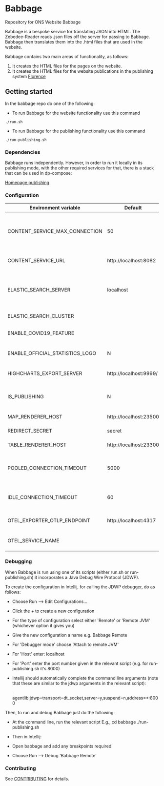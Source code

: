 # Babbage

Repository for ONS Website Babbage

Babbage is a bespoke service for translating JSON into HTML. The Zebedee-Reader reads .json files off the server for passing to Babbage. Babbage then translates them into the .html files that are used in the website.

Babbage contains two main areas of functionality, as follows:

1. It creates the HTML files for the pages on the website.
2. It creates the HTML files for the website publications in the publishing system [Florence](https://github.com/ONSdigital/florence)

## Getting started

In the babbage repo do one of the following:

* To run Babbage for the website functionality use this command

```shell script
./run.sh
```

* To run Babbage for the publishing functionality use this command

```shell script
./run-publishing.sh
```

### Dependencies

Babbage runs independently. However, in order to run it locally in its publishing mode, with the other required services for that, there is a stack that can be used in dp-compose:

[Homepage publishing](https://github.com/ONSdigital/dp-compose/tree/main/v2/stacks#homepage-publishing)

### Configuration

| Environment variable             | Default                | Description                                                                                                       |
|----------------------------------|------------------------|-------------------------------------------------------------------------------------------------------------------|
| CONTENT_SERVICE_MAX_CONNECTION   | 50                     | The maximum number of connections Babbage can make to the content service                                         |
| CONTENT_SERVICE_URL              | http://localhost:8082  | The URL to the content service (zebedee)                                                                          |
| ELASTIC_SEARCH_SERVER            | localhost              | The elastic search host and port (The http:// scheme prefix is added programmatically)                            |
| ELASTIC_SEARCH_CLUSTER           |                        | The elastic search cluster                                                                                        |
| ENABLE_COVID19_FEATURE           |                        | Switch to use (or not) the covid feature                                                                          |
| ENABLE_OFFICIAL_STATISTICS_LOGO  | N                      | Switch to use official statistics logo                                                                            |
| HIGHCHARTS_EXPORT_SERVER         | http://localhost:9999/ | The URL to the highcharts export server                                                                           |
| IS_PUBLISHING                    | N                      | Switch to use (or not) the publishing functionality                                                               |
| MAP_RENDERER_HOST                | http://localhost:23500 | The URL to the map renderer                                                                                       |
| REDIRECT_SECRET                  | secret                 | The code for the redirect                                                                                         |
| TABLE_RENDERER_HOST              | http://localhost:23300 | The URL to the table renderer                                                                                     |
| POOLED_CONNECTION_TIMEOUT        | 5000                   | The number of milliseconds to wait before closing expired connections                                             |
| IDLE_CONNECTION_TIMEOUT          | 60                     | The number of seconds to wait before closing idle connections                                                     |
| OTEL_EXPORTER_OTLP_ENDPOINT      | http://localhost:4317  | URL for OpenTelemetry endpoint                                                                                    |
| OTEL_SERVICE_NAME                |                        | Service name to report to telemetry tools                                                                         |


### Debugging

When Babbage is run using one of its scripts (either run.sh or run-publishing.sh) it incorporates a Java Debug Wire Protocol (JDWP).

To create the configuration in Intellij, for calling the JDWP debugger, do as follows:

- Choose Run --> Edit Configurations...
- Click the + to create a new configuration
- For the type of configuration select either 'Remote' or 'Remote JVM' (whichever option it gives you)
- Give the new configuration a name e.g. Babbage Remote
- For 'Debugger mode' choose 'Attach to remote JVM'
- For 'Host' enter: localhost
- For 'Port' enter the port number given in the relevant script (e.g. for run-publishing.sh it's 8000)
- Intellij should automatically complete the command line arguments (note that these are similar to the jdwp arguments in the relevant script):

  -agentlib:jdwp=transport=dt_socket,server=y,suspend=n,address=*:8000

Then, to run and debug Babbage just do the following:

- At the command line, run the relevant script E.g.,
cd babbage
./run-publishing.sh

- Then in Intellij:
- Open babbage and add any breakpoints required
- Choose Run --> Debug 'Babbage Remote'

### Contributing

See [CONTRIBUTING](CONTRIBUTING.md) for details.
